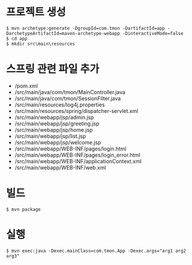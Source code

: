 
# 프로젝트 생성


```
$ mvn archetype:generate -DgroupId=com.tmon -DartifactId=app -DarchetypeArtifactId=maven-archetype-webapp -DinteractiveMode=false
$ cd app 
$ mkdir src\main\resources
```

# 스프링 관련 파일 추가

+ /pom.xml
+ /src/main/java/com/tmon/MainController.java
+ /src/main/java/com/tmon/SessionFilter.java
+ /src/main/resources/log4j.properties
+ /src/main/resources/spring/dispatcher-servlet.xml
+ /src/main/webapp/jsp/admin.jsp
+ /src/main/webapp/jsp/greeting.jsp
+ /src/main/webapp/jsp/home.jsp
+ /src/main/webapp/jsp/list.jsp
+ /src/main/webapp/jsp/welcome.jsp
+ /src/main/webapp/WEB-INF/pages/login.html
+ /src/main/webapp/WEB-INF/pages/login_error.html
+ /src/main/webapp/WEB-INF/applicationContext.xml
+ /src/main/webapp/WEB-INF/web.xml


# 빌드

```
$ mvn package
```

# 실행

```
$ mvn exec:java -Dexec.mainClass=com.tmon.App -Dexec.args="arg1 arg2 arg3"
```


